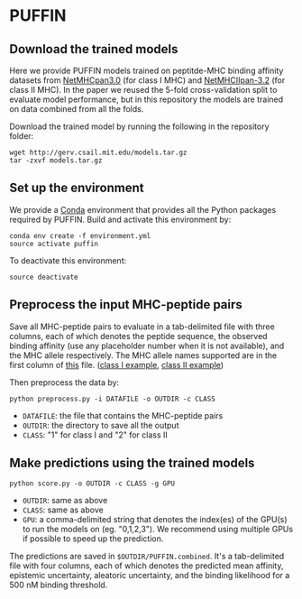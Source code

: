 # PUFFIN

## Download the trained models

Here we provide PUFFIN models trained on peptitde-MHC binding affinity datasets from [NetMHCpan3.0](http://www.cbs.dtu.dk/services/NetMHCpan-3.0/) (for class I MHC) and [NetMHCIIpan-3.2](http://www.cbs.dtu.dk/services/NetMHCIIpan-3.2/) (for class II MHC). In the paper we reused the 5-fold cross-validation split to evaluate model performance, but in this repository the models are trained on data combined from all the folds. 

Download the trained model by running the following in the repository folder:

```
wget http://gerv.csail.mit.edu/models.tar.gz
tar -zxvf models.tar.gz
```

## Set up the environment

We provide a [Conda](https://docs.conda.io/en/latest/) environment that provides all the Python packages required by PUFFIN. Build and activate this environment by:

```
conda env create -f environment.yml
source activate puffin
```

To deactivate this environment:

```
source deactivate
```


## Preprocess the input MHC-peptide pairs

Save all MHC-peptide pairs to evaluate in a tab-delimited file with three columns, each of which denotes the peptide sequence, the observed binding affinity (use any placeholder number when it is not available), and the MHC allele respectively. The MHC allele names supported are in the first column of [this](https://github.com/gifford-lab/PUFFIN/blob/master/data/MHC_pseudo.dat) file. ([class I example](https://github.com/gifford-lab/PUFFIN/blob/master/examples/toydata_class1), [class II example](https://github.com/gifford-lab/PUFFIN/blob/master/examples/toydata_class2))

Then preprocess the data by:

```
python preprocess.py -i DATAFILE -o OUTDIR -c CLASS
```

- `DATAFILE`: the file that contains the MHC-peptide pairs
- `OUTDIR`: the directory to save all the output
- `CLASS`: "1" for class I and "2" for class II


## Make predictions using the trained models

```
python score.py -o OUTDIR -c CLASS -g GPU
```

- `OUTDIR`: same as above
- `CLASS`: same as above
- `GPU`: a comma-delimited string that denotes the index(es) of the GPU(s) to run the models on (eg. "0,1,2,3"). We recommend using multiple GPUs if possible to speed up the prediction.

The predictions are saved in `$OUTDIR/PUFFIN.combined`. It's a tab-delimited file with four columns, each of which denotes the predicted mean affinity, epistemic uncertainty, aleatoric uncertainty, and the binding likelihood for a 500 nM binding threshold.


